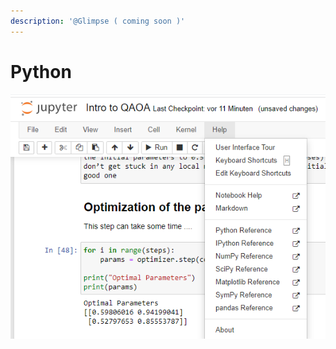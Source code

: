 ```yaml
---
description: '@Glimpse ( coming soon )'
---
```


# Python

![](<../../.gitbook/assets/image (10).png>)
